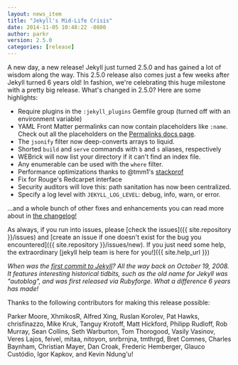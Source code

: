```yaml
---
layout: news_item
title: "Jekyll's Mid-Life Crisis"
date: 2014-11-05 10:48:22 -0800
author: parkr
version: 2.5.0
categories: [release]
---
```


A new day, a new release! Jekyll just turned 2.5.0 and has gained a lot of
wisdom along the way. This 2.5.0 release also comes just a few weeks after
Jekyll turned 6 years old! In fashion, we're celebrating this huge
milestone with a pretty big release. What's changed in 2.5.0? Here are some
highlights:

* Require plugins in the `:jekyll_plugins` Gemfile group (turned off with an environment variable)
* YAML Front Matter permalinks can now contain placeholders like `:name`. Check out all the placeholders on the [Permalinks docs page](/docs/permalinks/).
* The `jsonify` filter now deep-converts arrays to liquid.
* Shorted `build` and `serve` commands with `b` and `s` aliases, respectively
* WEBrick will now list your directory if it can't find an index file.
* Any enumerable can be used with the `where` filter.
* Performance optimizations thanks to @tmm1's [stackprof](https://github.com/tmm1/stackprof)
* Fix for Rouge's Redcarpet interface
* Security auditors will love this: path sanitation has now been centralized.
* Specify a log level with `JEKYLL_LOG_LEVEL`: debug, info, warn, or error.

...and a whole bunch of other fixes and enhancements you can read more
about in [the changelog!](/docs/history/)

As always, if you run into issues, please [check the issues]({{ site.repository }}/issues)
and [create an issue if one doesn't exist for the bug you encountered]({{ site.repository }}/issues/new).
If you just need some help, the extraordinary [jekyll help team is here for
you!]({{ site.help_url }})

*When was the [first commit to Jekyll](https://github.com/jekyll/jekyll/commit/d189e05d236769c1e5594af9db4d6eacb86fc16e)?
All the way back on October 19, 2008. It features interesting historical
tidbits, such as the old name for Jekyll was "autoblog", and was first
released via Rubyforge. What a difference 6 years has made!*

Thanks to the following contributors for making this release possible:

Parker Moore, XhmikosR, Alfred Xing, Ruslan Korolev, Pat Hawks,
chrisfinazzo, Mike Kruk, Tanguy Krotoff, Matt Hickford, Philipp Rudloff,
Rob Murray, Sean Collins, Seth Warburton, Tom Thorogood, Vasily Vasinov,
Veres Lajos, feivel, mitaa, nitoyon, snrbrnjna, tmthrgd, Bret Comnes,
Charles Baynham, Christian Mayer, Dan Croak, Frederic Hemberger, Glauco
Custódio, Igor Kapkov, and Kevin Ndung'u!
